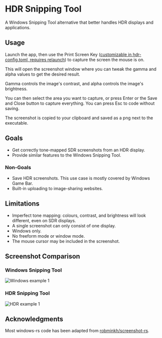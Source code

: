 # HDR Snipping Tool

A Windows Snipping Tool alternative that better handles HDR displays and applications.

## Usage

Launch the app, then use the Print Screen Key ([customizable in hdr-config.toml, requires relaunch](https://docs.rs/livesplit-hotkey/0.7.0/livesplit_hotkey/enum.KeyCode.html)) to capture the screen the mouse is on.

This will open the screenshot window where you can tweak the gamma and alpha values to get the desired result.

Gamma controls the image's contrast, and alpha controls the image's brightness.

You can then select the area you want to capture, or press Enter or the Save and Close button to capture everything. You can press Esc to code without saving.

The screenshot is copied to your clipboard and saved as a png next to the executable.

## Goals

- Get correctly tone-mapped SDR screenshots from an HDR display.
- Provide similar features to the Windows Snipping Tool.

### Non-Goals

- Save HDR screenshots. This use case is mostly covered by Windows Game Bar.
- Built-in uploading to image-sharing websites.

## Limitations

- Imperfect tone mapping: colours, contrast, and brightness will look different, even on SDR displays.
- A single screenshot can only consist of one display.
- Windows only.
- No freeform mode or window mode.
- The mouse cursor may be included in the screenshot.

## Screenshot Comparison

### Windows Snipping Tool

![Windows example 1][win-example-1]

### HDR Snipping Tool

![HDR example 1][hdr-example-1]

[win-example-1]: https://github.com/TrentShailer/hdr-snipping-tool/blob/main/media/window-snipping-tool-example-1.png?raw=true "Windows snipping tool example showing a screenshot from Death Standing with blown out highlights"

[hdr-example-1]: https://github.com/TrentShailer/hdr-snipping-tool/blob/main/media/hdr-snipping-tool-example-1.png?raw=true "HDR snipping tool example showing the same screenshot from Death Stranding without the blown out highlights"

## Acknowledgments

Most windows-rs code has been adapted from [robminkh/screenshot-rs](https://github.com/robmikh/screenshot-rs).
